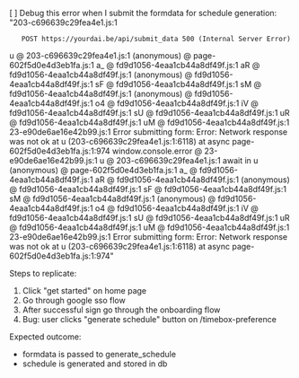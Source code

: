[ ] Debug this error when I submit the formdata for schedule generation: "203-c696639c29fea4e1.js:1 
        
        
       POST https://yourdai.be/api/submit_data 500 (Internal Server Error)
u @ 203-c696639c29fea4e1.js:1
(anonymous) @ page-602f5d0e4d3eb1fa.js:1
a_ @ fd9d1056-4eaa1cb44a8df49f.js:1
aR @ fd9d1056-4eaa1cb44a8df49f.js:1
(anonymous) @ fd9d1056-4eaa1cb44a8df49f.js:1
sF @ fd9d1056-4eaa1cb44a8df49f.js:1
sM @ fd9d1056-4eaa1cb44a8df49f.js:1
(anonymous) @ fd9d1056-4eaa1cb44a8df49f.js:1
o4 @ fd9d1056-4eaa1cb44a8df49f.js:1
iV @ fd9d1056-4eaa1cb44a8df49f.js:1
sU @ fd9d1056-4eaa1cb44a8df49f.js:1
uR @ fd9d1056-4eaa1cb44a8df49f.js:1
uM @ fd9d1056-4eaa1cb44a8df49f.js:1
23-e90de6ae16e42b99.js:1 Error submitting form: Error: Network response was not ok
    at u (203-c696639c29fea4e1.js:1:6118)
    at async page-602f5d0e4d3eb1fa.js:1:974
window.console.error @ 23-e90de6ae16e42b99.js:1
u @ 203-c696639c29fea4e1.js:1
await in u
(anonymous) @ page-602f5d0e4d3eb1fa.js:1
a_ @ fd9d1056-4eaa1cb44a8df49f.js:1
aR @ fd9d1056-4eaa1cb44a8df49f.js:1
(anonymous) @ fd9d1056-4eaa1cb44a8df49f.js:1
sF @ fd9d1056-4eaa1cb44a8df49f.js:1
sM @ fd9d1056-4eaa1cb44a8df49f.js:1
(anonymous) @ fd9d1056-4eaa1cb44a8df49f.js:1
o4 @ fd9d1056-4eaa1cb44a8df49f.js:1
iV @ fd9d1056-4eaa1cb44a8df49f.js:1
sU @ fd9d1056-4eaa1cb44a8df49f.js:1
uR @ fd9d1056-4eaa1cb44a8df49f.js:1
uM @ fd9d1056-4eaa1cb44a8df49f.js:1
23-e90de6ae16e42b99.js:1 Error submitting form: Error: Network response was not ok
    at u (203-c696639c29fea4e1.js:1:6118)
    at async page-602f5d0e4d3eb1fa.js:1:974"

Steps to replicate:
1. Click "get started" on home page
2. Go through google sso flow
3. After successful sign go through the onboarding flow
4. Bug: user clicks "generate schedule" button on /timebox-preference

Expected outcome: 
- formdata is passed to generate_schedule 
- schedule is generated and stored in db
